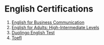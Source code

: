 # English Certifications
1. [English for Business Communication](https://drive.google.com/file/d/19VXbD1DpbsbWOYjpjbH0Io6U5Tndfjk_/view?usp=sharing)
2. [English for Adults: High-Intermediate Levels](https://drive.google.com/file/d/19VXbD1DpbsbWOYjpjbH0Io6U5Tndfjk_/view?usp=sharing)
3. [Duolingo English Test](https://certs.duolingo.com/8972011a3ae95ebf979d84ad83a25830)
4. [Toefl](https://drive.google.com/file/d/1-ysi8tERNm1YmfBP27h5t7yHy1OL7dwG/view?usp=sharing)
